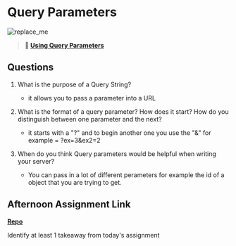 # Query Parameters

![replace_me](https://codeworks.blob.core.windows.net/public/assets/img/illustrations/placeholder.svg)

> **📖 [Using Query Parameters](https://codeworksacademy.com/fs-student-guide/resources/wk5/01-Query-Parameters)**

## Questions

1. What is the purpose of a Query String?
    - it allows you to pass a parameter into a URL

2. What is the format of a query parameter? How does it start? How do you distinguish between one parameter and the next?
    - it starts with a "?" and to begin another one you use the "&" for example = ?ex=3&ex2=2

3. When do you think Query parameters would be helpful when writing your server?
    - You can pass in a lot of different perameters for example the id of a object that you are trying to get.

## Afternoon Assignment Link

**[Repo](https://github.com/HardlySalty/https://github.com/HardlySalty/W5-D1-LAB)**

Identify at least 1 takeaway from today's assignment
